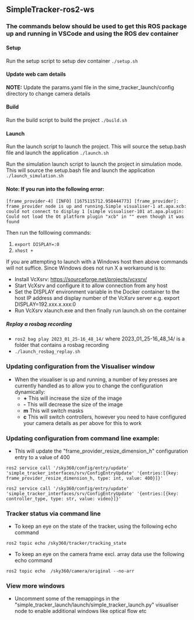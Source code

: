 ## SimpleTracker-ros2-ws

### The commands below should be used to get this ROS package up and running in VSCode and using the ROS dev container

#### Setup 
Run the setup script to setup dev container
`./setup.sh`

#### Update web cam details

**NOTE:** Update the params.yaml file in the sime_tracker_launch/config directory to change camera details

#### Build

Run the build script to build the project
`./build.sh`

#### Launch

Run the launch script to launch the project. This will source the setup.bash file and launch the application
`./launch.sh`

Run the simulation launch script to launch the project in simulation mode. This will source the setup.bash file and launch the application
`./launch_simulation.sh`

#### Note: If you run into the following error:

`[frame_provider-4] [INFO] [1675115712.958444773] [frame_provider]: frame_provider node is up and running.Simple visualiser-1 at.apa.xcb: could not connect to display 1 [simple visualiser-101 at.apa.plugin: Could not load the Ot platform plugin "xcb" in "" even though it was found`

Then run the folllowing commands:

1. `export DISPLAY=:0`
2. `xhost +`

If you are attempting to launch with a Windows host then above commands will not suffice. Since Windows does not run X a workaround is to: 
- Install VcXsrv: https://sourceforge.net/projects/vcxsrv/
- Start VcXsrv and configure it to allow connection from any host
- Set the DISPLAY environment variable in the Docker container to the host IP address and display number of the VcXsrv server e.g. export DISPLAY=192.xxx.x.xxx:0
- Run VcXsrv xlaunch.exe and then finally run launch.sh on the container 

##### Replay a rosbag recording

* `ros2 bag play 2023_01_25-16_48_14/` where 2023_01_25-16_48_14/ is a folder that contains a rosbag recording
* `./launch_rosbag_replay.sh`

### Updating configuration from the Visualiser window

* When the visualiser is up and running, a number of key presses are currently handled as to allow you to change the configuration dynamically:
  * **+** This will increase the size of the image
  * **-** This will decrease the size of the image
  * **m** This will switch masks
  * **c** This will switch controllers, however you need to have configured your camera details as per above for this to work

### Updating configuration from command line example:

* This will update the "frame_provider_resize_dimension_h" configuration entry to a value of 400

`ros2 service call '/sky360/config/entry/update' 'simple_tracker_interfaces/srv/ConfigEntryUpdate' '{entries:[{key: frame_provider_resize_dimension_h, type: int, value: 400}]}'`

`ros2 service call '/sky360/config/entry/update' 'simple_tracker_interfaces/srv/ConfigEntryUpdate' '{entries:[{key: controller_type, type: str, value: video}]}'`

### Tracker status via command line

* To keep an eye on the state of the tracker, using the following echo command

`ros2 topic echo /sky360/tracker/tracking_state`

* To keep an eye on the camera frame excl. array data use the following echo command

`ros2 topic echo  /sky360/camera/original --no-arr`

### View more windows

* Uncomment some of the remappings in the "simple_tracker_launch/launch/simple_tracker_launch.py" visualiser node to enable additional windows like optical flow etc
